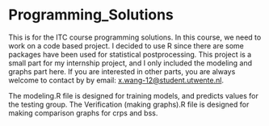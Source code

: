 # Programming_Solutions
This is for the ITC course programming solutions.
In this course, we need to work on a code based project. I decided to use R since there are some packages have been used for statistical postprocessing. 
This project is a small part for my internship project, and I only included the modeling and graphs part here. If you are interested in other parts, you are
always welcome to contact by by email: x.wang-12@student.utwente.nl.

The modeling.R file is designed for training models, and predicts values for the testing group.
The Verification (making graphs).R file is designed for making comparison graphs for crps and bss. 
